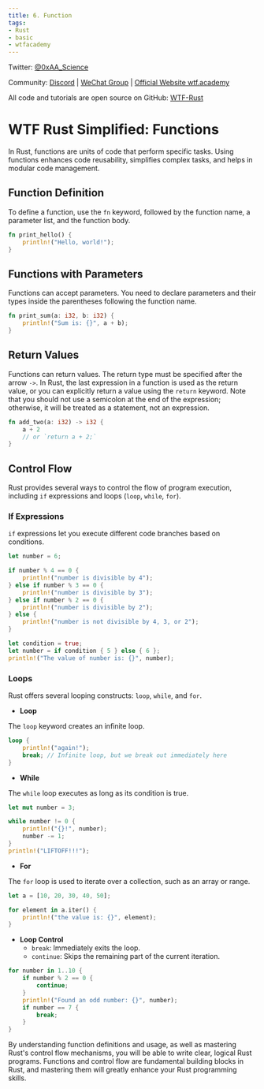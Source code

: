 ```yaml
---
title: 6. Function
tags:
- Rust
- basic
- wtfacademy
---
```


Twitter: [@0xAA_Science](https://twitter.com/0xAA_Science)

Community: [Discord](https://discord.gg/5akcruXrsk) | [WeChat Group](https://docs.google.com/forms/d/e/1FAIpQLSe4KGT8Sh6sJ7hedQRuIYirOoZK_85miz3dw7vA1-YjodgJ-A/viewform?usp=sf_link) | [Official Website wtf.academy](https://wtf.academy)

All code and tutorials are open source on GitHub: [WTF-Rust](https://github.com/WTFAcademy/WTF-Rust)

# WTF Rust Simplified: Functions

In Rust, functions are units of code that perform specific tasks. Using functions enhances code reusability, simplifies complex tasks, and helps in modular code management.

## Function Definition

To define a function, use the `fn` keyword, followed by the function name, a parameter list, and the function body.

```rust
fn print_hello() {
    println!("Hello, world!");
}
```

## Functions with Parameters

Functions can accept parameters. You need to declare parameters and their types inside the parentheses following the function name.

```rust
fn print_sum(a: i32, b: i32) {
    println!("Sum is: {}", a + b);
}
```

## Return Values

Functions can return values. The return type must be specified after the arrow `->`. In Rust, the last expression in a function is used as the return value, or you can explicitly return a value using the `return` keyword. Note that you should not use a semicolon at the end of the expression; otherwise, it will be treated as a statement, not an expression.

```rust
fn add_two(a: i32) -> i32 {
    a + 2
    // or `return a + 2;`
}
```

## Control Flow

Rust provides several ways to control the flow of program execution, including `if` expressions and loops (`loop`, `while`, `for`).

### If Expressions

`if` expressions let you execute different code branches based on conditions.

```rust
let number = 6;

if number % 4 == 0 {
    println!("number is divisible by 4");
} else if number % 3 == 0 {
    println!("number is divisible by 3");
} else if number % 2 == 0 {
    println!("number is divisible by 2");
} else {
    println!("number is not divisible by 4, 3, or 2");
}

let condition = true;
let number = if condition { 5 } else { 6 };
println!("The value of number is: {}", number);
```

### Loops

Rust offers several looping constructs: `loop`, `while`, and `for`.

- **Loop**

The `loop` keyword creates an infinite loop.

```rust
loop {
    println!("again!");
    break; // Infinite loop, but we break out immediately here
}
```

- **While**

The `while` loop executes as long as its condition is true.

```rust
let mut number = 3;

while number != 0 {
    println!("{}!", number);
    number -= 1;
}
println!("LIFTOFF!!!");
```

- **For**

The `for` loop is used to iterate over a collection, such as an array or range.

```rust
let a = [10, 20, 30, 40, 50];

for element in a.iter() {
    println!("the value is: {}", element);
}
```

- **Loop Control**
  - `break`: Immediately exits the loop.
  - `continue`: Skips the remaining part of the current iteration.

```rust
for number in 1..10 {
    if number % 2 == 0 {
        continue;
    }
    println!("Found an odd number: {}", number);
    if number == 7 {
        break;
    }
}
```

By understanding function definitions and usage, as well as mastering Rust's control flow mechanisms, you will be able to write clear, logical Rust programs. Functions and control flow are fundamental building blocks in Rust, and mastering them will greatly enhance your Rust programming skills.
